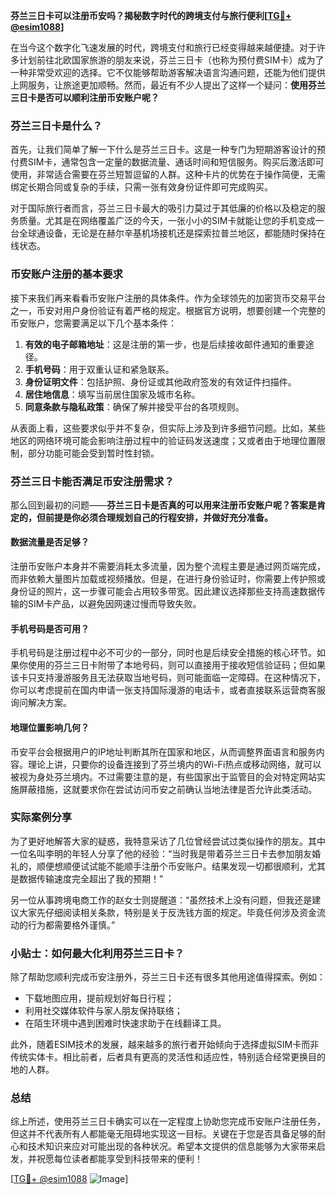 **芬兰三日卡可以注册币安吗？揭秘数字时代的跨境支付与旅行便利[[TG💪+ @esim1088](https://t.me/s/esim1088)]**

在当今这个数字化飞速发展的时代，跨境支付和旅行已经变得越来越便捷。对于许多计划前往北欧国家旅游的朋友来说，芬兰三日卡（也称为预付费SIM卡）成为了一种非常受欢迎的选择。它不仅能够帮助游客解决语言沟通问题，还能为他们提供上网服务，让旅途更加顺畅。然而，最近有不少人提出了这样一个疑问：**使用芬兰三日卡是否可以顺利注册币安账户呢？**

### 芬兰三日卡是什么？

首先，让我们简单了解一下什么是芬兰三日卡。这是一种专门为短期游客设计的预付费SIM卡，通常包含一定量的数据流量、通话时间和短信服务。购买后激活即可使用，非常适合需要在芬兰短暂逗留的人群。这种卡片的优势在于操作简便，无需绑定长期合同或复杂的手续，只需一张有效身份证件即可完成购买。

对于国际旅行者而言，芬兰三日卡最大的吸引力莫过于其低廉的价格以及稳定的服务质量。尤其是在网络覆盖广泛的今天，一张小小的SIM卡就能让您的手机变成一台全球通设备，无论是在赫尔辛基机场接机还是探索拉普兰地区，都能随时保持在线状态。

### 币安账户注册的基本要求

接下来我们再来看看币安账户注册的具体条件。作为全球领先的加密货币交易平台之一，币安对用户身份验证有着严格的规定。根据官方说明，想要创建一个完整的币安账户，您需要满足以下几个基本条件：

1. **有效的电子邮箱地址**：这是注册的第一步，也是后续接收邮件通知的重要途径。
2. **手机号码**：用于双重认证和紧急联系。
3. **身份证明文件**：包括护照、身份证或其他政府签发的有效证件扫描件。
4. **居住地信息**：填写当前居住国家及城市名称。
5. **同意条款与隐私政策**：确保了解并接受平台的各项规则。

从表面上看，这些要求似乎并不复杂，但实际上涉及到许多细节问题。比如，某些地区的网络环境可能会影响注册过程中的验证码发送速度；又或者由于地理位置限制，部分功能可能会受到暂时性封锁。

### 芬兰三日卡能否满足币安注册需求？

那么回到最初的问题——**芬兰三日卡是否真的可以用来注册币安账户呢？答案是肯定的，但前提是你必须合理规划自己的行程安排，并做好充分准备。**

#### 数据流量是否足够？
注册币安账户本身并不需要消耗太多流量，因为整个流程主要是通过网页端完成，而非依赖大量图片加载或视频播放。但是，在进行身份验证时，你需要上传护照或身份证的照片，这一步骤可能会占用较多带宽。因此建议选择那些支持高速数据传输的SIM卡产品，以避免因网速过慢而导致失败。

#### 手机号码是否可用？
手机号码是注册过程中必不可少的一部分，同时也是后续安全措施的核心环节。如果你使用的芬兰三日卡附带了本地号码，则可以直接用于接收短信验证码；但如果该卡只支持漫游服务且无法获取当地号码，则可能面临一定障碍。在这种情况下，你可以考虑提前在国内申请一张支持国际漫游的电话卡，或者直接联系运营商客服询问解决方案。

#### 地理位置影响几何？
币安平台会根据用户的IP地址判断其所在国家和地区，从而调整界面语言和服务内容。理论上讲，只要你的设备连接到了芬兰境内的Wi-Fi热点或移动网络，就可以被视为身处芬兰境内。不过需要注意的是，有些国家出于监管目的会对特定网站实施屏蔽措施，这就要求你在尝试访问币安之前确认当地法律是否允许此类活动。

### 实际案例分享

为了更好地解答大家的疑惑，我特意采访了几位曾经尝试过类似操作的朋友。其中一位名叫李明的年轻人分享了他的经验：“当时我是带着芬兰三日卡去参加朋友婚礼的，顺便想顺便试试能不能顺手注册个币安账户。结果发现一切都很顺利，尤其是数据传输速度完全超出了我的预期！”

另一位从事跨境电商工作的赵女士则提醒道：“虽然技术上没有问题，但我还是建议大家先仔细阅读相关条款，特别是关于反洗钱方面的规定。毕竟任何涉及资金流动的行为都需要格外谨慎。”

### 小贴士：如何最大化利用芬兰三日卡？

除了帮助您顺利完成币安注册外，芬兰三日卡还有很多其他用途值得探索。例如：
- 下载地图应用，提前规划好每日行程；
- 利用社交媒体软件与家人朋友保持联络；
- 在陌生环境中遇到困难时快速求助于在线翻译工具。

此外，随着ESIM技术的发展，越来越多的旅行者开始倾向于选择虚拟SIM卡而非传统实体卡。相比前者，后者具有更高的灵活性和适应性，特别适合经常更换目的地的人群。

### 总结

综上所述，使用芬兰三日卡确实可以在一定程度上协助您完成币安账户注册任务，但这并不代表所有人都能毫无阻碍地实现这一目标。关键在于您是否具备足够的耐心和技术知识来应对可能出现的各种状况。希望本文提供的信息能够为大家带来启发，并祝愿每位读者都能享受到科技带来的便利！

[[TG💪+ @esim1088](https://t.me/s/esim1088) ![Image](https://i.postimg.cc/4NQfJmqS/Snipaste-2025-05-13-00-14-12.png)]